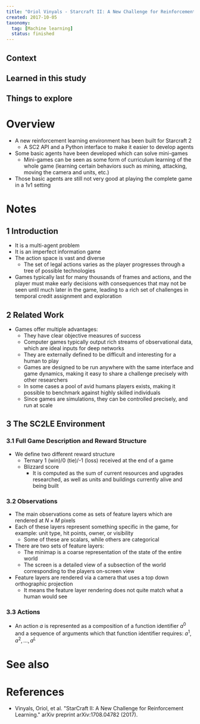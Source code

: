 ```yaml
---
title: "Oriol Vinyals - Starcraft II: A New Challenge for Reinforcement Learning (2017)"
created: 2017-10-05
taxonomy:
  tag: [Machine learning]
  status: finished
---
```


## Context

## Learned in this study

## Things to explore

# Overview
* A new reinforcement learning environment has been built for Starcraft 2
	* A SC2 API and a Python interface to make it easier to develop agents
* Some basic agents have been developed which can solve mini-games
	* Mini-games can be seen as some form of curriculum learning of the whole game (learning certain behaviors such as mining, attacking, moving the camera and units, etc.)
* Those basic agents are still not very good at playing the complete game in a 1v1 setting

# Notes
## 1 Introduction
* It is a multi-agent problem
* It is an imperfect information game
* The action space is vast and diverse
	* The set of legal actions varies as the player progresses through a tree of possible technologies
* Games typically last for many thousands of frames and actions, and the player must make early decisions with consequences that may not be seen until much later in the game, leading to a rich set of challenges in temporal credit assignment and exploration

## 2 Related Work
* Games offer multiple advantages:
	* They have clear objective measures of success
	* Computer games typically output rich streams of observational data, which are ideal inputs for deep networks
	* They are externally defined to be difficult and interesting for a human to play
	* Games are designed to be run anywhere with the same interface and game dynamics, making it easy to share a challenge precisely with other researchers
	* In some cases a pool of avid humans players exists, making it possible to benchmark against highly skilled individuals
	* Since games are simulations, they can be controlled precisely, and run at scale

## 3 The SC2LE Environment
### 3.1 Full Game Description and Reward Structure
* We define two different reward structure
	* Ternary 1 (win)/0 (tie)/-1 (loss) received at the end of a game
	* Blizzard score
		* It is computed as the sum of current resources and upgrades researched, as well as units and buildings currently alive and being built

### 3.2 Observations
* The main observations come as sets of feature layers which are rendered at $N \times M$ pixels
* Each of these layers represent something specific in the game, for example: unit type, hit points, owner, or visibility
	* Some of these are scalars, while others are categorical
* There are two sets of feature layers:
	* The minimap is a coarse representation of the state of the entire world
	* The screen is a detailed view of a subsection of the world corresponding to the players on-screen view
* Feature layers are rendered via a camera that uses a top down orthographic projection
	* It means the feature layer rendering does not quite match what a human would see

### 3.3 Actions
* An action $a$ is represented as a composition of a function identifier $a^0$ and a sequence of arguments which that function identifier requires: $a^1, a^2, \dots, a^L$

# See also

# References
* Vinyals, Oriol, et al. "StarCraft II: A New Challenge for Reinforcement Learning." arXiv preprint arXiv:1708.04782 (2017).

